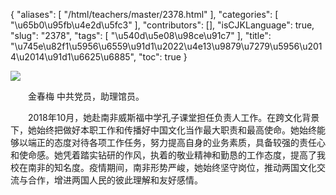 {
    "aliases": [
        "/html/teachers/master/2378.html"
    ],
    "categories": [
        "\u65b0\u95fb\u4e2d\u5fc3"
    ],
    "contributors": [],
    "isCJKLanguage": true,
    "slug": "2378",
    "tags": [
        "\u540d\u5e08\u98ce\u91c7"
    ],
    "title": "\u745e\u82f1\u5956\u6559\u91d1\u2022\u4e13\u9879\u7279\u5956\u2014\u2014\u91d1\u6625\u6885",
    "toc": true
}

![](https://cdn.tfls.online/mirror/full/8ad4b45bb316afc9d7ec8fd7e8e6c4251496a05c.jpg)




  金春梅 中共党员，助理馆员。




  2018年10月，她赴南非威斯福中学孔子课堂担任负责人工作。在跨文化背景下，她始终把做好本职工作和传播好中国文化当作最大职责和最高使命。她始终能够以端正的态度对待各项工作任务，努力提高自身的业务素质，具备较强的责任心和使命感。她凭着踏实钻研的作风，执着的敬业精神和勤恳的工作态度，提高了我校在南非的知名度。疫情期间，南非形势严峻，她始终坚守岗位，推动两国文化交流与合作，增进两国人民的彼此理解和友好感情。







